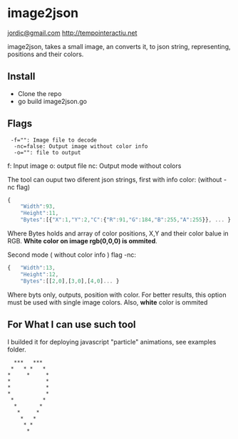 # image2json

jordic@gmail.com
http://tempointeractiu.net

image2json, takes a small image, an converts it, to json string, representing, positions and their colors. 

## Install 

- Clone the repo
- go build image2json.go

## Flags
``` image2json
 -f="": Image file to decode
  -nc=false: Output image without color info
  -o="": file to output
```

f: Input image
o: output file
nc: Output mode without colors

The tool can ouput two diferent json strings, first with info color:
(without -nc flag)

```js
{
    "Width":93,
    "Height":11,
    "Bytes":[{"X":1,"Y":2,"C":{"R":91,"G":184,"B":255,"A":255}}, ... }
```

Where Bytes holds and array of color positions, X,Y and their color balue in RGB. **White color on image rgb(0,0,0) is ommited**.

Second mode ( without color info ) flag -nc:

```js
{   "Width":13,
    "Height":12,
    "Bytes":[[2,0],[3,0],[4,0]... }
```

Where byts only, outputs, position with color. For better results, this option must be used with single image colors. Also, **white** color is ommited


## For What I can use such tool

I builded it for deploying javascript "particle" animations, see examples folder.

```
  ***   ***  
 *   * *   * 
*     *     *
*           *
*           *
*           *
 *         * 
  *       *  
   *     *   
    *   *    
     * *     
      *      
```

